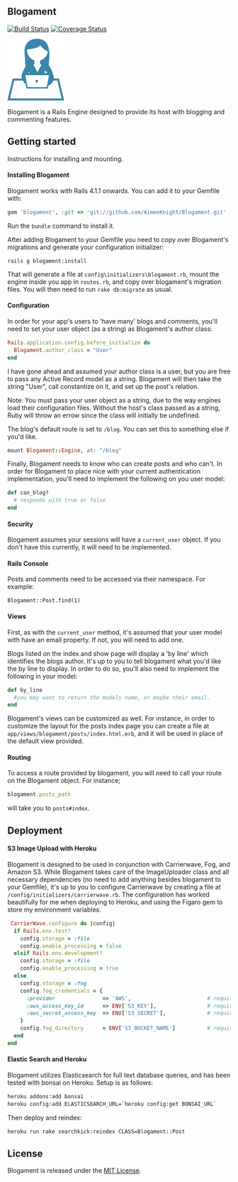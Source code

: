 ## Blogament

[![Build Status](https://travis-ci.org/AimeeKnight/Blogament.svg?branch=master)](https://travis-ci.org/AimeeKnight/Blogament.svg?branch=master)
[![Coverage Status](https://coveralls.io/repos/AimeeKnight/Blogament/badge.png?branch=master)](https://coveralls.io/r/AimeeKnight/Blogament?branch=master)

![Image](/blogament.png?raw=true)

Blogament is a Rails Engine designed to provide its host with blogging and commenting features.

## Getting started
Instructions for installing and mounting.

#### Installing Blogament
Blogament works with Rails 4.1.1 onwards. You can add it to your Gemfile with:

```ruby
gem 'blogament', :git => 'git://github.com/AimeeKnight/Blogament.git'
```
Run the `bundle` command to install it.   

After adding Blogament to your Gemfile you need to copy over
Blogament's migrations and generate your configuration initializer:

```console
rails g blogament:install
```

That will generate a file at `config\initializers\blogament.rb`,
mount the engine inside you app in `routes.rb`, and copy over
blogament's migration files.
You will then need to run `rake db:migrate` as usual.

#### Configuration
In order for your app's users to 'have many' blogs and comments, you'll need to set your 
user object (as a string) as Blogament's author class:

```ruby
Rails.application.config.before_initialize do
  Blogament.author_class = "User"
end
```

I have gone ahead and assumed your author class is a user,
but you are free to pass any Active Record model as a string.
Blogament will then take the string "User", call constantize
on it, and set up the post's relation.

Note: You must pass your user object as a string, due to the way engines load their 
configuration files. Without the host's class passed as a string, Ruby will throw an errow 
since the class will initially be undefined.

The blog's default route is set to `/blog`. You can set this to something else if you'd like.

```ruby
mount Blogament::Engine, at: "/blog"
```
Finally, Blogament needs to know who can create posts and who can't.
In order for Blogament to place nice with your current authentication
implementation, you'll need to implement the following on you user model:

```ruby
def can_blog?
  # responds with true or false
end
```
#### Security

Blogament assumes your sessions will have a `current_user` object.
If you don't have this currently, it will need to be implemented.

#### Rails Console
Posts and comments need to be accessed via their namespace.
For example:

```console
Blogament::Post.find(1)
```

#### Views

First, as with the `current_user` method, it's assumed that your user model
with have an email property. If not, you will need to add one.

Blogs listed on the index and show page will display a 'by line' which
identifies the blogs author. It's up to you to tell blogament what you'd like the by line to display.
In order to do so, you'll also need to implement the following in your model:

```ruby
def by_line
  #you may want to return the models name, or maybe their email.
end
```

Blogament's views can be customized as well. For instance, in order to customize the layout for
the posts index page you can create a file at `app/views/blogament/posts/index.html.erb`,
and it will be used in place of the default view provided.

#### Routing
To access a route provided by blogament, you will need to call your route on the 
Blogament object. For instance; 

```ruby
blogament.posts_path
```

will take you to `posts#index`.


## Deployment

#### S3 Image Upload with Heroku

Blogament is designed to be used in conjunction with Carrierwave, Fog,
and Amazon S3. While Blogament takes care of the ImageUploader class and all 
necessary dependencies (no need to add anything besides blogament to your Gemfile), 
it's up to you to configure Carrierwave by creating a file at 
`/config/initializers/carrierwave.rb`. 
The configuration has worked beautifully
for me when deploying to Heroku, and using the Figaro
gem to store my environment variables.

```ruby
 CarrierWave.configure do |config|
  if Rails.env.test?
    config.storage = :file
    config.enable_processing = false
  elsif Rails.env.development?
    config.storage = :file
    config.enable_processing = true
  else
    config.storage = :fog
    config.fog_credentials = {
      :provider               => 'AWS',                        # required
      :aws_access_key_id      => ENV['S3_KEY'],                # required
      :aws_secret_access_key  => ENV['S3_SECRET'],             # required
    }
    config.fog_directory      = ENV['S3_BUCKET_NAME']          # required
  end
end
```

#### Elastic Search and  Heroku

Blogament utilizes Elasticsearch for full text database queries,
and has been tested with bonsai on Heroku.
Setup is as follows:

```sh
heroku addons:add bonsai
heroku config:add ELASTICSEARCH_URL=`heroku config:get BONSAI_URL`
```
Then deploy and reindex:

```sh
heroku run rake searchkick:reindex CLASS=Blogament::Post
```

## License

Blogament is released under the [MIT License](http://www.opensource.org/licenses/MIT).
